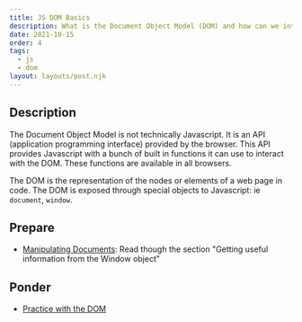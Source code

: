 ```yaml
---
title: JS DOM Basics
description: What is the Document Object Model (DOM) and how can we interact with it?
date: 2021-10-15
order: 4
tags:
  - js
  - dom
layout: layouts/post.njk
---
```


## Description

The Document Object Model is not technically Javascript. It is an API (application programming interface) provided by the browser. This API provides Javascript with a bunch of built in functions it can use to interact with the DOM. These functions are available in all browsers.

The DOM is the representation of the nodes or elements of a web page in code. The DOM is exposed through special objects to Javascript: ie `document`, `window`.

## Prepare

- [Manipulating Documents](https://developer.mozilla.org/en-US/docs/Learn/JavaScript/Client-side_web_APIs/Manipulating_documents): Read though the section "Getting useful information from the Window object"

## Ponder

- [Practice with the DOM](ponder1/)
